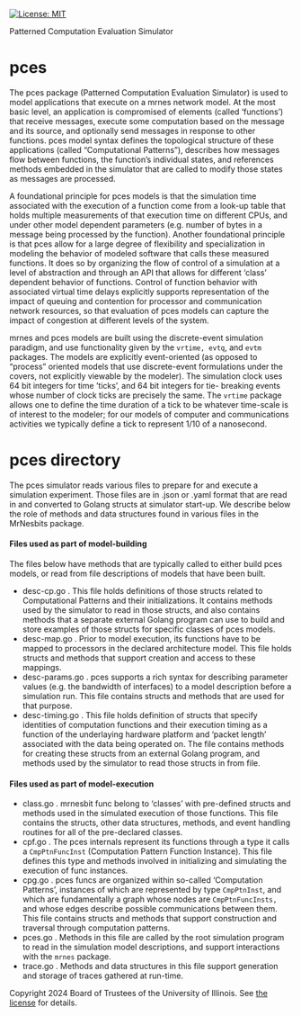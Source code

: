 [![License: MIT](https://img.shields.io/badge/License-MIT-yellow.svg)](https://opensource.org/licenses/MIT)

Patterned Computation Evaluation Simulator 

# pces
The pces package (Patterned Computation Evaluation Simulator) is used to model applications that execute on a mrnes network model. At the most basic level, an application is compromised of elements (called ‘functions’) that receive messages, execute some computation based on the message and its source, and optionally send messages in response to other functions.  pces model syntax defines the topological structure of these applications (called “Computational Patterns”), describes how messages flow between functions, the function’s individual states, and references methods embedded in the simulator that are called to modify those states as messages are processed.

A foundational principle for pces models is that the simulation time associated with the execution of a function come from a look-up table that holds multiple measurements of that execution time on different CPUs, and under other model dependent parameters (e.g. number of bytes in a message being processed by the function).  Another foundational principle is that pces allow for a large degree of flexibility and specialization in modeling the behavior of modeled software that calls these measured functions.  It does so by organizing the flow of control of a simulation at a level of abstraction and through an API that allows for different ‘class’ dependent behavior of functions.   Control of function behavior with associated virtual time delays explicitly supports representation of the impact of queuing and contention for processor and communication network resources, so that evaluation of pces models can capture the impact of congestion at different levels of the system.

mrnes and pces models are built using the discrete-event simulation paradigm, and use functionality given by the `vrtime, evtq`, and `evtm` packages. The models are explicitly event-oriented (as opposed to “process” oriented models that use discrete-event formulations under the covers, not explicitly viewable by the modeler).   The simulation clock uses 64 bit integers for time ’ticks’, and 64 bit integers for tie- breaking events whose number of clock ticks are precisely the same.   The `vrtime` package allows one to define the time duration of a tick to be whatever time-scale is of interest to the modeler; for our models of computer and communications activities we typically define a tick to represent 1/10 of a nanosecond.


# pces directory

The pces simulator reads various files to prepare for and execute a simulation experiment.  Those files are in .json or .yaml format that are read in and converted to Golang structs at simulator start-up. We describe below the role of methods and data structures found in various files in the MrNesbits package.

#### Files used as part of model-building
The files below have methods that are typically called to either build pces models, or read from file descriptions of models that have been built.
* desc-cp.go . This file holds definitions of those structs related to Computational Patterns and their initializations. It contains methods used by the simulator to read in those structs, and also contains methods that a separate external Golang program can use to build and store examples of those structs for specific classes of pces models.
* desc-map.go .  Prior to model execution, its functions have to be mapped to processors in the declared architecture model. This file holds structs and methods that support creation and access to these mappings.
* desc-params.go .  pces supports a rich syntax for describing parameter values (e.g. the bandwidth of interfaces) to a model description before a simulation run.  This file contains structs and methods that are used for that purpose.
* desc-timing.go .  This file holds definition of structs that specify identities of computation functions and their execution timing as a function of the underlaying hardware platform and ‘packet length’ associated with the data being operated on.  The file contains methods for creating these structs from an external Golang program, and methods used by the simulator to read those structs in from file.
#### Files used as part of model-execution
* class.go .  mrnesbit func belong to ‘classes’ with pre-defined structs and methods used in the simulated execution of those functions.  This file contains the structs, other data structures,  methods, and event handling routines for all of the pre-declared classes.
* cpf.go .  The pces internals represent its functions through a type it calls a `CmpPtnFuncInst` (Computation Pattern Function Instance).  This file defines this type and methods involved in initializing and simulating the execution of func instances.
* cpg.go . pces funcs are organized within so-called ‘Computation Patterns’, instances of which are represented by type `CmpPtnInst`, and which are fundamentally a graph whose nodes are `CmpPtnFuncInsts,` and whose edges describe possible communications between them.   This file contains structs and methods that support construction and traversal through computation patterns.
* pces.go . Methods in this file are called by the root simulation program to read in the simulation model descriptions, and support interactions with the `mrnes` package.
* trace.go . Methods and data structures in this file support generation and storage of traces gathered at run-time.

Copyright 2024 Board of Trustees of the University of Illinois.
See [the license](LICENSE) for details.

